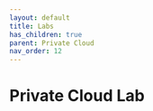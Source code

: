 ```yaml
---
layout: default
title: Labs
has_children: true
parent: Private Cloud
nav_order: 12
---
```


# Private Cloud Lab